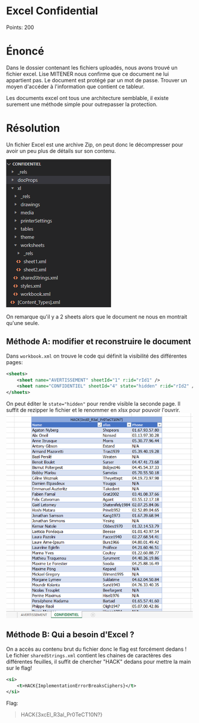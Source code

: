 # Excel Confidential
Points: 200

# Énoncé
Dans le dossier contenant les fichiers uploadés, nous avons trouvé un fichier excel.
Lise MITENER nous confirme que ce document ne lui appartient pas.
Le document est protégé par un mot de passe. Trouver un moyen d'accéder à l'information que contient ce tableur.

Les documents excel ont tous une architecture semblable, il existe surement une méthode simple pour outrepasser la protection.

# Résolution
Un fichier Excel est une archive Zip, on peut donc le décompresser pour avoir un peu plus de détails sur son contenu.

![Arborescence](tree.png)

On remarque qu'il y a 2 sheets alors que le document ne nous en montrait qu'une seule.

## Méthode A: modifier et reconstruire le document
Dans `workbook.xml` on trouve le code qui définit la visibilité des différentes pages:
```xml
<sheets>
    <sheet name="AVERTISSEMENT" sheetId="1" r:id="rId1" />
    <sheet name="CONFIDENTIEL" sheetId="4" state="hidden" r:id="rId2" />
</sheets>
```
On peut éditer le `state="hidden"` pour rendre visible la seconde page. Il suffit de rezipper le fichier et le renommer en xlsx pour pouvoir l'ouvrir.
![Excel ouvre le fichier modifié](excel.png)

## Méthode B: Qui a besoin d'Excel ?
On a accès au contenu brut du fichier donc le flag est forcément dedans !
Le fichier `sharedStrings.xml` contient les chaines de caractères des différentes feuilles, il suffit de chercher "HACK" dedans pour mettre la main sur le flag!

```xml
<si>
    <t>HACK{ImplementationErrorBreaksCiphers}</t>
</si>
```

Flag:
> HACK{3xcEl_R3al_Pr0TeCT10N?}